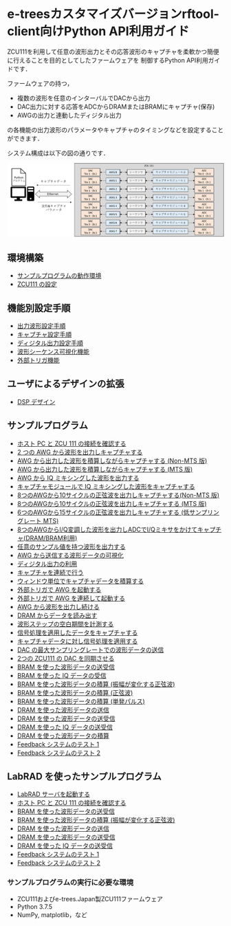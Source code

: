 # e-treesカスタマイズバージョンrftool-client向けPython API利用ガイド

ZCU111を利用して任意の波形出力とその応答波形のキャプチャを柔軟かつ簡便に行えることを目的としてしたファームウェアを
制御するPython API利用ガイドです．

ファームウェアの持つ，

- 複数の波形を任意のインターバルでDACから出力
- DAC出力に対する応答をADCからDRAMまたはBRAMにキャプチャ(保存)
- AWGの出力と連動したディジタル出力

の各機能の出力波形のパラメータやキャプチャのタイミングなどを設定することができます．

システム構成は以下の図の通りです．

![システムオーバービュー](images/zcu111_system_overview.png)

## 環境構築
- [サンプルプログラムの動作環境](operating_environment.md)
- [ZCU111 の設定](zcu111_setting.md)

## 機能別設定手順

- [出力波形設定手順](awg-ja.md) 
- [キャプチャ設定手順](capture-ja.md) 
- [ディジタル出力設定手順](digital-ja.md) 
- [波形シーケンス可視化機能](wave-sequence-vis-ja.md) 
- [外部トリガ機能](external-trigger-ja.md)

## ユーザによるデザインの拡張

- [DSP デザイン](dsp-design.md)

## サンプルプログラム

- [ホスト PC と ZCU 111 の接続を確認する](../examples/setup_verify/README.md)
- [2 つの AWG から波形を出力しキャプチャする](../examples/awg_send_recv/README.md)
- [AWG から出力した波形を積算しながらキャプチャする (Non-MTS 版)](../examples/awg_accum_send_recv/README.md)
- [AWG から出力した波形を積算しながらキャプチャする (MTS 版)](../examples/mts_awg_accum_send_recv/README.md)
- [AWG から IQ ミキシングした波形を出力する](../examples/awg_iq_send_recv/README.md)
- [キャプチャモジュールで IQ ミキシングした波形をキャプチャする](../examples/awg_send_iq_recv/README.md)
- [8つのAWGから10サイクルの正弦波を出力しキャプチャする(Non-MTS 版)](../examples/awg_x8_send_recv/README.md)
- [8つのAWGから10サイクルの正弦波を出力しキャプチャする (MTS 版)](../examples/mts_awg_x8_send_recv/README.md)
- [6つのAWGから15サイクルの正弦波を出力しキャプチャする (低サンプリングレート MTS)](../examples/mts_awg_x8_low_sampling_rate/README.md)
- [8つのAWGからI/Q変調した波形を出力しADCでI/Qミキサをかけてキャプチャ(DRAM/BRAM利用)](../examples/awg_x8_iq_send_iq_recv/README.md)
- [任意のサンプル値を持つ波形を出力する](../examples/awg_any_wave_send_recv/README.md)
- [AWG から送信する波形データの可視化](../examples/awg_waveseq_visualize/README.md)
- [ディジタル出力の利用](../examples/awg_digital_output/README.md)
- [キャプチャを連続で行う](../examples/awg_x8_continuous_send_recv/README.md)
- [ウィンドウ単位でキャプチャデータを積算する](../examples/awg_windowed_capture/README.md)
- [外部トリガで AWG を起動する](../examples/awg_x8_external_trigger/README.md)
- [外部トリガで AWG を連続して起動する](../examples/awg_continual_external_trigger/README.md)
- [AWG から波形を出力し続ける](../examples/awg_infinite_send/README.md)
- [DRAM からデータを読み出す](../examples/awg_dram_read/README.md)
- [波形ステップの空白期間を計測する](../examples/awg_measure_wave_gap/README.md)
- [信号処理を適用したデータをキャプチャする](../examples/awg_dsp_send_recv/README.md)
- [キャプチャデータに対し信号処理を適用する](../examples/awg_dsp_binalization/README.md)
- [DAC の最大サンプリングレートでの波形データの送信](../examples/bram_send_max_sampling_rate/README.md)
- [2つの ZCU111 の DAC を同期させる](../examples/mts_external_clock/README.md)
- [BRAM を使った波形データの送受信](../examples/bram_send_recv/README.md)
- [BRAM を使った IQ データの受信](../examples/bram_iq_send_recv/README.md)
- [BRAM を使った波形データの積算 (振幅が変化する正弦波)](../examples/bram_accum_send_recv/README.md)
- [BRAM を使った波形データの積算 (正弦波)](../examples/bram_accum_send_recv_sine/README.md)
- [BRAM を使った波形データの積算 (単発パルス)](../examples/bram_accum_send_recv_pulse/README.md)
- [DRAM を使った波形データの送信](../examples/dram_send_2ch_250ms/README.md)
- [DRAM を使った波形データの送受信](../examples/dram_send_recv_2ch_250ms/README.md)
- [DRAM を使った IQ データの送受信](../examples/dram_iq_send_recv/README.md)
- [DRAM を使った波形データの積算](../examples/dram_accum_send_recv/README.md)
- [Feedback システムのテスト 1](../examples/feedback_test_1/README.md)
- [Feedback システムのテスト 2](../examples/feedback_test_2/README.md)

## LabRAD を使ったサンプルプログラム

- [LabRAD サーバを起動する](../examples/rftool_labrad_server/README.md)
- [ホスト PC と ZCU 111 の接続を確認する](../examples/setup_verify_labrad/README.md)
- [BRAM を使った波形データの送受信](../examples/bram_send_recv_labrad/README.md)
- [BRAM を使った波形データの積算 (振幅が変化する正弦波)](../examples/bram_accum_send_recv_labrad/README.md)
- [DRAM を使った波形データの送信](../examples/dram_send_2ch_250ms_labrad/README.md)
- [DRAM を使った波形データの送受信](../examples/dram_send_recv_2ch_250ms_labrad/README.md)
- [DRAM を使った IQ データの送受信](../examples/dram_iq_send_recv_labrad/README.md)
- [Feedback システムのテスト 1](../examples/feedback_test_1_labrad/README.md)
- [Feedback システムのテスト 2](../examples/feedback_test_2_labrad/README.md)

### サンプルプログラムの実行に必要な環境

- ZCU111およびe-trees.Japan製ZCU111ファームウェア
- Python 3.7.5
- NumPy, matplotlib，など
